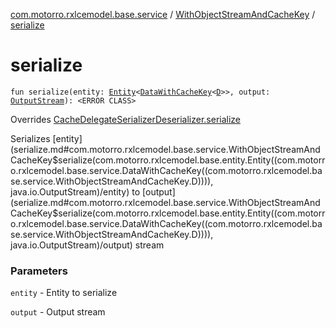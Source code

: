 [com.motorro.rxlcemodel.base.service](../index.md) / [WithObjectStreamAndCacheKey](index.md) / [serialize](./serialize.md)

# serialize

`fun serialize(entity: `[`Entity`](../../com.motorro.rxlcemodel.base.entity/-entity/index.md)`<`[`DataWithCacheKey`](../-data-with-cache-key/index.md)`<`[`D`](index.md#D)`>>, output: `[`OutputStream`](http://docs.oracle.com/javase/6/docs/api/java/io/OutputStream.html)`): <ERROR CLASS>`

Overrides [CacheDelegateSerializerDeserializer.serialize](../-cache-delegate-serializer-deserializer/serialize.md)

Serializes [entity](serialize.md#com.motorro.rxlcemodel.base.service.WithObjectStreamAndCacheKey$serialize(com.motorro.rxlcemodel.base.entity.Entity((com.motorro.rxlcemodel.base.service.DataWithCacheKey((com.motorro.rxlcemodel.base.service.WithObjectStreamAndCacheKey.D)))), java.io.OutputStream)/entity) to [output](serialize.md#com.motorro.rxlcemodel.base.service.WithObjectStreamAndCacheKey$serialize(com.motorro.rxlcemodel.base.entity.Entity((com.motorro.rxlcemodel.base.service.DataWithCacheKey((com.motorro.rxlcemodel.base.service.WithObjectStreamAndCacheKey.D)))), java.io.OutputStream)/output) stream

### Parameters

`entity` - Entity to serialize

`output` - Output stream